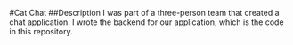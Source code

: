 #Cat Chat
##Description
I was part of a three-person team that created a chat application. I wrote the backend for our application, which is the code in this repository.